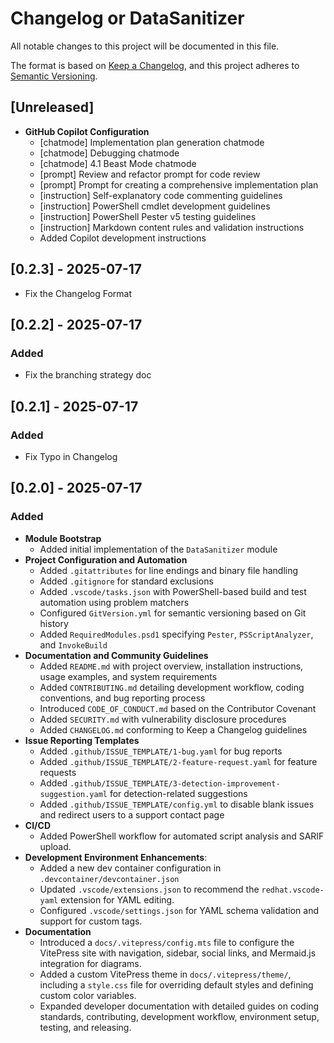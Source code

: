 # Changelog or DataSanitizer

All notable changes to this project will be documented in this file.

The format is based on [Keep a Changelog](https://keepachangelog.com/en/1.1.0/),
and this project adheres to [Semantic Versioning](https://semver.org/spec/v2.0.0.html).

## [Unreleased]

- **GitHub Copilot Configuration**
  - [chatmode] Implementation plan generation chatmode
  - [chatmode] Debugging chatmode
  - [chatmode] 4.1 Beast Mode chatmode
  - [prompt] Review and refactor prompt for code review
  - [prompt] Prompt for creating a comprehensive implementation plan
  - [instruction] Self-explanatory code commenting guidelines
  - [instruction] PowerShell cmdlet development guidelines
  - [instruction] PowerShell Pester v5 testing guidelines
  - [instruction] Markdown content rules and validation instructions
  - Added Copilot development instructions

## [0.2.3] - 2025-07-17

- Fix the Changelog Format

## [0.2.2] - 2025-07-17

### Added

- Fix the branching strategy doc

## [0.2.1] - 2025-07-17

### Added

- Fix Typo in Changelog

## [0.2.0] - 2025-07-17

### Added

- **Module Bootstrap**
  - Added initial implementation of the `DataSanitizer` module
- **Project Configuration and Automation**
  - Added `.gitattributes` for line endings and binary file handling
  - Added `.gitignore` for standard exclusions
  - Added `.vscode/tasks.json` with PowerShell-based build and test automation using problem matchers
  - Configured `GitVersion.yml` for semantic versioning based on Git history
  - Added `RequiredModules.psd1` specifying `Pester`, `PSScriptAnalyzer`, and `InvokeBuild`
- **Documentation and Community Guidelines**
  - Added `README.md` with project overview, installation instructions, usage examples, and system requirements
  - Added `CONTRIBUTING.md` detailing development workflow, coding conventions, and bug reporting process
  - Introduced `CODE_OF_CONDUCT.md` based on the Contributor Covenant
  - Added `SECURITY.md` with vulnerability disclosure procedures
  - Added `CHANGELOG.md` conforming to Keep a Changelog guidelines
- **Issue Reporting Templates**
  - Added `.github/ISSUE_TEMPLATE/1-bug.yaml` for bug reports
  - Added `.github/ISSUE_TEMPLATE/2-feature-request.yaml` for feature requests
  - Added `.github/ISSUE_TEMPLATE/3-detection-improvement-suggestion.yaml` for detection-related suggestions
  - Added `.github/ISSUE_TEMPLATE/config.yml` to disable blank issues and redirect users to a support contact page
- **CI/CD**
  - Added PowerShell workflow for automated script analysis and SARIF upload.
- **Development Environment Enhancements**:
  - Added a new dev container configuration in `.devcontainer/devcontainer.json`
  - Updated `.vscode/extensions.json` to recommend the `redhat.vscode-yaml` extension for YAML editing.
  - Configured `.vscode/settings.json` for YAML schema validation and support for custom tags.
- **Documentation**
  - Introduced a `docs/.vitepress/config.mts` file to configure the VitePress site with navigation, sidebar, social links, and Mermaid.js integration for diagrams.
  - Added a custom VitePress theme in `docs/.vitepress/theme/`, including a `style.css` file for overriding default styles and defining custom color variables.
  - Expanded developer documentation with detailed guides on coding standards, contributing, development workflow, environment setup, testing, and releasing.
